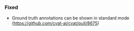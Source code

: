 ### Fixed

- Ground truth annotations can be shown in standard mode
  (<https://github.com/cvat-ai/cvat/pull/8675>)
